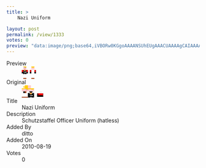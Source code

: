 ```yaml
---
title: >
    Nazi Uniform

layout: post
permalink: /view/1333
votes: 0
preview: "data:image/png;base64,iVBORw0KGgoAAAANSUhEUgAAACUAAAAgCAIAAAAaMSbnAAAABnRSTlMA/wD/AP5AXyvrAAABDklEQVRIie2UwZHDIAxF/99JR1BTqInUBC1Fe2BDLEYwxMHei//4AALxhCVEkSeq8g9MuadtbzTh3uxIQJo6eq/MiNJesOmijLd21TkSkjIAehEBcv4aOeDlLC8XSRkfsSbUyfCLvZhm3G+Lce4U3gGYKqr3BwLAw78N95JMWcW7ge8UEhBpjyapTKLf/sa9XbL2tPVCcjAdaGYfzfpkyM1godS/6sW48H+q+owxlkEIYTtFCL14FyjGWIq2DHQBo1jqN1gy9wz7ywGaLb+qJl5uciOd/HHwHo6W6i81kJQSAO//Gk0v8B1S9el053QHNFIujH1GZ+fv4l28i/d/PNXPHt7G39NUD5pxP/t+v/uHiMS++OcxAAAAAElFTkSuQmCC"
---
```

<dl class="side-by-side">
<dt>Preview</dt>
<dd>
    <img class="preview" src="data:image/png;base64,iVBORw0KGgoAAAANSUhEUgAAACUAAAAgCAIAAAAaMSbnAAAABnRSTlMA/wD/AP5AXyvrAAABDklEQVRIie2UwZHDIAxF/99JR1BTqInUBC1Fe2BDLEYwxMHei//4AALxhCVEkSeq8g9MuadtbzTh3uxIQJo6eq/MiNJesOmijLd21TkSkjIAehEBcv4aOeDlLC8XSRkfsSbUyfCLvZhm3G+Lce4U3gGYKqr3BwLAw78N95JMWcW7ge8UEhBpjyapTKLf/sa9XbL2tPVCcjAdaGYfzfpkyM1godS/6sW48H+q+owxlkEIYTtFCL14FyjGWIq2DHQBo1jqN1gy9wz7ywGaLb+qJl5uciOd/HHwHo6W6i81kJQSAO//Gk0v8B1S9el053QHNFIujH1GZ+fv4l28i/d/PNXPHt7G39NUD5pxP/t+v/uHiMS++OcxAAAAAElFTkSuQmCC">
</dd>
<dt>Original</dt>
<dd>
    <img class="preview" src="data:image/png;base64,iVBORw0KGgoAAAANSUhEUgAAAEAAAAAgCAYAAACinX6EAAABAElEQVR42u2XgQ2EIAxFuxPTshOzsEKPO8QgqWgBw9XS5CdGEf2PtgrARaADrMtVBdJjAdAG4NqwIgBqS0B1BqwmqA0Av+mNlaAVfi0Ah3zxyqAGVwaAEGFkVtcYYzfnmiU0A8ZJJgBrFQL4mk5SnwFvAkAxyWXNUdz7CQ0N7z3mWgBmA4ifTNr8du39AMJAWkIAdAHbgzB/kh3yN4wkBHr12QAwn7dBUwD8XrYA0NoUsc/8PAA5hM6vwnFOSQBu6nYGgIQSsOFXOal2jpsBKK0HbGahOIbeEhidYQvAv/eABeDp+ctfXa5qD3dhu+vilnfqCj0KwBhzqgSgNma2/w9wcr+jL3BAagAAAABJRU5ErkJggg==">
</dd>
<dt>Title</dt>
<dd>Nazi Uniform</dd>
<dt>Description</dt>
<dd>Schutzstaffel Officer Uniform (hatless)</dd>
<dt>Added By</dt>
<dd>ditto</dd>
<dt>Added On</dt>
<dd>2010-08-19</dd>
<dt>Votes</dt>
<dd>0</dd>
</dl>

